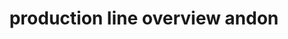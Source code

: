 ---
layout: article
title: production line overview andon
description: 
  - This template gives an overview of a single production line with different stations. In addition, the performance of the different shifts, reports of the last activities as well as the OEE can be visualized. To use this template, you only need to replace the Timer Scripts with your data sources.
lang: en
weight: 1000
isDraft: false
ref: Production-Line-Overview-Andon
carousel: true
category:
  - Recommended
  - Andon
  - Production
  - OEE
  - KPI
  - Shopfloor
  - Series Production
image: Production-Line-Overview-Andon.png
image_thumbnail: Production-Line-Overview-Andon_thumbnail.png
download: Production-Line-Overview-Andon.pbmx
overview_description:
overview_benefits:
overview_data_sources:
---